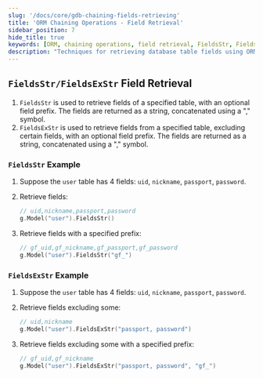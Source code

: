 ```yaml
---
slug: '/docs/core/gdb-chaining-fields-retrieving'
title: 'ORM Chaining Operations - Field Retrieval'
sidebar_position: 7
hide_title: true
keywords: [ORM, chaining operations, field retrieval, FieldsStr, FieldsExStr, GoFrame, GoFrame framework, database fields, field prefix, field exclusion]
description: "Techniques for retrieving database table fields using ORM chaining operations in the GoFrame framework, including using FieldsStr and FieldsExStr methods to retrieve fields of a specified table and uses of field exclusion, supporting custom field prefixes to enhance development efficiency and code readability."
---
```


## `FieldsStr/FieldsExStr` Field Retrieval

1. `FieldsStr` is used to retrieve fields of a specified table, with an optional field prefix. The fields are returned as a string, concatenated using a "," symbol.
2. `FieldsExStr` is used to retrieve fields from a specified table, excluding certain fields, with an optional field prefix. The fields are returned as a string, concatenated using a "," symbol.

### `FieldsStr` Example

1. Suppose the `user` table has 4 fields: `uid`, `nickname`, `passport`, `password`.
2. Retrieve fields:
    ```go
    // uid,nickname,passport,password
    g.Model("user").FieldsStr()
    ```

3. Retrieve fields with a specified prefix:
    ```go
    // gf_uid,gf_nickname,gf_passport,gf_password
    g.Model("user").FieldsStr("gf_")
    ```

### `FieldsExStr` Example

1. Suppose the `user` table has 4 fields: `uid`, `nickname`, `passport`, `password`.
2. Retrieve fields excluding some:
    ```go
    // uid,nickname
    g.Model("user").FieldsExStr("passport, password")
    ```

3. Retrieve fields excluding some with a specified prefix:
    ```go
    // gf_uid,gf_nickname
    g.Model("user").FieldsExStr("passport, password", "gf_")
    ```